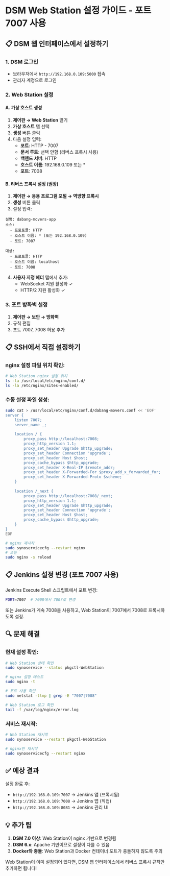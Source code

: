 # DSM Web Station 설정 가이드 - 포트 7007 사용

## 📋 DSM 웹 인터페이스에서 설정하기

### 1. DSM 로그인
- 브라우저에서 `http://192.168.0.109:5000` 접속
- 관리자 계정으로 로그인

### 2. Web Station 설정

#### A. 가상 호스트 생성
1. **제어판 → Web Station** 열기
2. **가상 호스트** 탭 선택
3. **생성** 버튼 클릭
4. 다음 설정 입력:
   - **포트**: HTTP - 7007
   - **문서 루트**: 선택 안함 (리버스 프록시 사용)
   - **백엔드 서버**: HTTP
   - **호스트 이름**: 192.168.0.109 또는 *
   - **포트**: 7008

#### B. 리버스 프록시 설정 (권장)
1. **제어판 → 응용 프로그램 포털 → 역방향 프록시**
2. **생성** 버튼 클릭
3. 설정 입력:

```
설명: dabang-movers-app
소스:
  - 프로토콜: HTTP
  - 호스트 이름: * (또는 192.168.0.109)
  - 포트: 7007
  
대상:
  - 프로토콜: HTTP  
  - 호스트 이름: localhost
  - 포트: 7008
```

4. **사용자 지정 헤더** 탭에서 추가:
   - WebSocket 지원 활성화 ✓
   - HTTP/2 지원 활성화 ✓

### 3. 포트 방화벽 설정

1. **제어판 → 보안 → 방화벽**
2. 규칙 편집
3. 포트 7007, 7008 허용 추가

## 📋 SSH에서 직접 설정하기

### nginx 설정 파일 위치 확인:
```bash
# Web Station nginx 설정 위치
ls -la /usr/local/etc/nginx/conf.d/
ls -la /etc/nginx/sites-enabled/
```

### 수동 설정 파일 생성:
```bash
sudo cat > /usr/local/etc/nginx/conf.d/dabang-movers.conf << 'EOF'
server {
    listen 7007;
    server_name _;
    
    location / {
        proxy_pass http://localhost:7008;
        proxy_http_version 1.1;
        proxy_set_header Upgrade $http_upgrade;
        proxy_set_header Connection 'upgrade';
        proxy_set_header Host $host;
        proxy_cache_bypass $http_upgrade;
        proxy_set_header X-Real-IP $remote_addr;
        proxy_set_header X-Forwarded-For $proxy_add_x_forwarded_for;
        proxy_set_header X-Forwarded-Proto $scheme;
    }
    
    location /_next {
        proxy_pass http://localhost:7008/_next;
        proxy_http_version 1.1;
        proxy_set_header Upgrade $http_upgrade;
        proxy_set_header Connection 'upgrade';
        proxy_set_header Host $host;
        proxy_cache_bypass $http_upgrade;
    }
}
EOF

# nginx 재시작
sudo synoservicecfg --restart nginx
# 또는
sudo nginx -s reload
```

## 📋 Jenkins 설정 변경 (포트 7007 사용)

Jenkins Execute Shell 스크립트에서 포트 변경:
```bash
PORT=7007  # 7008에서 7007로 변경
```

또는 Jenkins가 계속 7008을 사용하고, Web Station이 7007에서 7008로 프록시하도록 설정.

## 🔍 문제 해결

### 현재 설정 확인:
```bash
# Web Station 상태 확인
sudo synoservice --status pkgctl-WebStation

# nginx 설정 테스트
sudo nginx -t

# 포트 사용 확인
sudo netstat -tlnp | grep -E "7007|7008"

# Web Station 로그 확인
tail -f /var/log/nginx/error.log
```

### 서비스 재시작:
```bash
# Web Station 재시작
sudo synoservice --restart pkgctl-WebStation

# nginx만 재시작
sudo synoservicecfg --restart nginx
```

## ✅ 예상 결과

설정 완료 후:
- `http://192.168.0.109:7007` → Jenkins 앱 (프록시됨)
- `http://192.168.0.109:7008` → Jenkins 앱 (직접)
- `http://192.168.0.109:8081` → Jenkins 관리 UI

## 💡 추가 팁

1. **DSM 7.0 이상**: Web Station이 nginx 기반으로 변경됨
2. **DSM 6.x**: Apache 기반이므로 설정이 다를 수 있음
3. **Docker와 충돌**: Web Station과 Docker 컨테이너 포트가 충돌하지 않도록 주의

Web Station이 이미 설정되어 있다면, DSM 웹 인터페이스에서 리버스 프록시 규칙만 추가하면 됩니다!